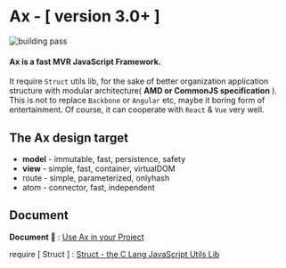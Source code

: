 
# Ax - [ version 3.0+ ]

<img src="https://travis-ci.org/DemonCloud/Ax.svg?branch=master" alt="building pass">

#### Ax is a fast MVR JavaScript Framework. 

It require `Struct` utils lib, for the sake of better organization application structure with modular architecture( **AMD or CommonJS specification** ). This is not to replace `Backbone` or `Angular` etc, maybe it boring form of entertainment. Of course, it can cooperate with `React` & `Vue` very well.

## The Ax design target

* **model** - immutable, fast, persistence, safety
* **view** - simple, fast, container, virtualDOM
* route - simple, parameterized, onlyhash
* atom - connector, fast, independent


## Document

**Document 📃** : [ Use Ax in your Project ](https://demoncloud.github.io/Ax)

require [ Struct ] : [ Struct - the C Lang JavaScript Utils Lib ](https://github.com/DemonCloud/struct)
